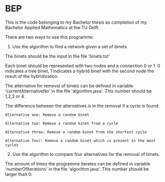 # BEP

This is the code belonging to my Bachelor thesis as completion of my Bachelor Applied Mathematics at the TU Delft.

There are two ways to use this programme:

1. Use the algorithm to find a network given a set of binets
  
  The binets should be the input in the file 'binets.txt'
  
  Each binet should be represented with two nodes and a connection 0 or 1. 0 indicates a tree binet, 1 indicates a hybrid binet with the second node the result of the hybridization.
  
  The alternative for removal of binets can be defined in variable 'currentAlternativeNo' in the file 'algorithm.java'. This number should be 1,2,3 or 4.

  The difference between the alternatives is in the removal if a cycle is found:
  
    Alternative one: Remove a random binet
  
    Alternative two: Remove a random binet from a cycle
  
    Alternative three: Remove a random binet from the shortest cycle
  
    Alternative four: Remove a random binet which is present in the most cycles
  
2. Use the algorithm to compare four alternatives for the removal of binets.
  
  The amount of times the programme iterates can be defined in variable 'numberOfIterations' in the file 'algorithm.java'. This number should be larger than 0.
